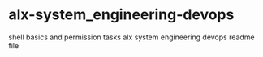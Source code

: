 # alx-system_engineering-devops
shell basics and permission tasks
alx system engineering devops 
readme file
